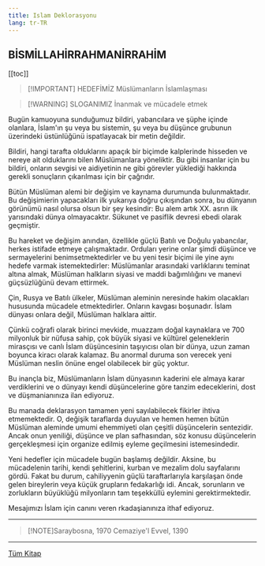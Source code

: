 ```yaml
---
title: Islam Deklorasyonu
lang: tr-TR
---
```


## BİSMİLLAHİRRAHMANİRRAHİM

[[toc]]

> [!IMPORTANT] HEDEFİMİZ
> Müslümanların İslamlaşması

> [!WARNING] SLOGANlMIZ
> İnanmak ve mücadele etmek

Bugün kamuoyuna sunduğumuz bildiri, yabancılara
ve şüphe içinde olanlara, İslam'ın şu veya bu sistemin, şu veya bu düşünce grubunun üzerindeki üstünlüğünü ispatlayacak bir metin değildir.

Bildiri, hangi tarafta olduklarını apaçık bir biçimde kalplerinde hisseden ve nereye ait olduklarını bilen Müslümanlara yöneliktir. Bu gibi insanlar için bu bildiri, onların sevgisi ve aidiyetinin ne gibi görevler yüklediği hakkında gerekli sonuçların çıkarılması için bir çağrıdır.

Bütün Müslüman alemi bir değişim ve kaynama durumunda bulunmaktadır. Bu değişimierin yapacakları ilk yukarıya doğru çıkışından sonra, bu dünyanın görünümü nasıl olursa olsun bir şey kesindir: Bu alem artık XX. asrın ilk yarısındaki dünya olmayacaktır. Sükunet ve pasiflik devresi ebedi olarak geçmiştir.

Bu hareket ve değişim anından, özellikle güçlü Batılı ve Doğulu yabancılar, herkes istifade etmeye çalışmaktadır. Orduları yerine onlar şimdi düşünce ve sermayelerini benimsetmektedirler ve bu yeni tesir biçimi ile yine aynı hedefe varmak istemektedirler: Müslümanlar arasındaki
varlıklarını teminat altına almak, Müslüman
halkların siyasi ve maddi bağımlılığını ve manevi güçsüzlüğünü devam ettirmek.

Çin, Rusya ve Batılı ülkeler, Müslüman aleminin neresinde hakim olacakları hususunda mücadele etmektedirler. Onların kavgası boşunadır. İslam dünyası onlara değil, Müslüman halklara aittir.

Çünkü coğrafi olarak birinci mevkide, muazzam doğal kaynaklara ve 700 milyonluk bir nüfusa sahip, çok büyük siyasi ve kültürel geleneklerin mirasçısı ve canlı İslam düşüncesinin taşıyıcısı olan bir dünya, uzun zaman boyunca kiracı olarak kalamaz. Bu anormal duruma son verecek yeni Müslüman neslin önüne engel olabilecek bir güç yoktur.

Bu inançla biz, Müslümanların İslam dünyasının kaderini ele almaya karar verdiklerini ve o dünyayı kendi düşüncelerine göre tanzim edeceklerini, dost ve düşmanianınıza
ilan ediyoruz.

Bu manada deklarasyon tamamen yeni sayılabilecek
fikirler ihtiva etmemektedir. O, değişik taraflarda duyulan ve hemen hemen bütün Müslüman aleminde umumi ehemmiyeti olan çeşitli düşüncelerin sentezidir. Ancak onun yeniliği, düşünce ve plan safhasından, söz konusu düşüncelerin gerçekleşmesi için organize edilmiş eyleme geçilmesini istemesindedir.

Yeni hedefler için mücadele bugün başlamış değildir. Aksine, bu mücadelenin tarihi, kendi şehitlerini, kurban ve mezalim dolu sayfalarını gördü. Fakat bu durum, cahiliyyenin güçlü taraftarlarıyla karşılaşan önde gelen bireylerin
veya küçük grupların fedakarlığı idi. Ancak, sorunların ve zorlukların büyüklüğü milyonların tam teşekküllü eylemini gerektirmektedir.

Mesajımızı İslam için canını veren rkadaşianınıza ithaf ediyoruz.

---

> [!NOTE]Saraybosna, 1970
> Cemaziye'l Evvel, 1390

---

[Tüm Kitap](/pdf/Aliya-İzzetbegoviç-İslam-Deklarasyonu.pdf)
